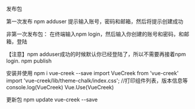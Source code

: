 发布包

第一次发布
npm adduser
提示输入账号，密码和邮箱，然后将提示创建成功

非第一次发布包：
在终端输入npm login，然后输入你创建的账号和密码，和邮箱，登陆

【注意】npm adduser成功的时候默认你已经登陆了，所以不需要再接着npm login.
npm publish

安装并使用
npm i vue-creek --save
import VueCreek from 'vue-creek'
import 'vue-creek/lib/theme-chalk/index.css';
//打印组件列表，版本信息等
console.log(VueCreek)
Vue.Use(VueCreek)

更新包
npm update vue-creek --save